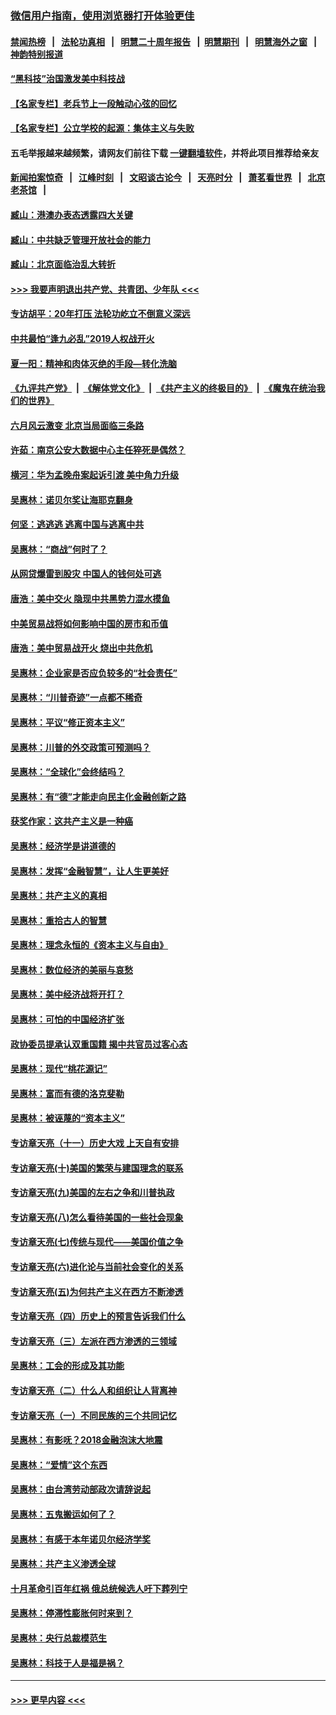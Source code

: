 ### [微信用户指南，使用浏览器打开体验更佳](https://github.com/gfw-breaker/banned-news1/blob/master/indexes/wechat-guide.md?t=0)
#### [禁闻热榜](热点新闻.md?t=0)  &nbsp;&nbsp;|&nbsp;&nbsp; [法轮功真相](https://github.com/gfw-breaker/truth/blob/master/README.md?t=0) &nbsp;&nbsp;|&nbsp;&nbsp; [明慧二十周年报告](https://github.com/gfw-breaker/mh-reports/blob/master/README.md?t=0) &nbsp;&nbsp;|&nbsp;&nbsp;[明慧期刊](https://github.com/gfw-breaker/mh-qikan) &nbsp;&nbsp;|&nbsp;&nbsp; [明慧海外之窗](https://github.com/gfw-breaker/mh-news/blob/master/README.md?t=0) &nbsp;&nbsp;|&nbsp;&nbsp; [神韵特别报道](https://github.com/gfw-breaker/mh-news/blob/master/shenyun.md?t=0)
#### [“黑科技”治国激发美中科技战](../pages/nsc423/n11638056.md?t=02061244) 
#### [【名家专栏】老兵节上一段触动心弦的回忆](../pages/nsc423/n11646016.md?t=02061244) 
#### [【名家专栏】公立学校的起源：集体主义与失败](../pages/nsc423/n11601833.md?t=02061244) 
#### 五毛举报越来越频繁，请网友们前往下载 [一键翻墙软件](https://github.com/gfw-breaker/ssr-accounts)，并将此项目推荐给亲友
#### [新闻拍案惊奇](https://github.com/gfw-breaker/banned-news1/blob/master/pages/link4.md) &nbsp;&nbsp;|&nbsp;&nbsp; [江峰时刻](https://github.com/gfw-breaker/banned-news1/blob/master/pages/link4.md) &nbsp;&nbsp;|&nbsp;&nbsp; [文昭谈古论今](https://github.com/gfw-breaker/banned-news1/blob/master/pages/link4.md) &nbsp;&nbsp;|&nbsp;&nbsp; [天亮时分](https://github.com/gfw-breaker/banned-news1/blob/master/pages/link4.md) &nbsp;&nbsp;|&nbsp;&nbsp; [萧茗看世界](https://github.com/gfw-breaker/banned-news1/blob/master/pages/link4.md) &nbsp;&nbsp;|&nbsp;&nbsp; [北京老茶馆](https://github.com/gfw-breaker/banned-news1/blob/master/pages/link4.md) &nbsp;&nbsp;|&nbsp;&nbsp; 
#### [臧山：港澳办表态透露四大关键](../pages/nsc423/n11421628.md?t=02061244) 
#### [臧山：中共缺乏管理开放社会的能力](../pages/nsc423/n11407457.md?t=02061244) 
#### [臧山：北京面临治乱大转折](../pages/nsc423/n11406895.md?t=02061244) 
#### [>>> 我要声明退出共产党、共青团、少年队 <<<](https://github.com/begood0513/goodnews/blob/master/quit/letter.md) 
#### [专访胡平：20年打压 法轮功屹立不倒意义深远](../pages/nsc423/n11398800.md?t=02061244) 
#### [中共最怕“逢九必乱”2019人权战开火](../pages/nsc423/n11385248.md?t=02061244) 
#### [夏一阳：精神和肉体灭绝的手段—转化洗脑](../pages/nsc423/n11368250.md?t=02061244) 
#### [《九评共产党》](https://github.com/begood0513/9ping.md/blob/master/README.md) &nbsp;|&nbsp; [《解体党文化》](../../../../jtdwh.md/blob/master/README.md)  &nbsp;|&nbsp; [《共产主义的终极目的》](../../../../gczydzjmd.md/blob/master/README.md) &nbsp;|&nbsp; [《魔鬼在统治我们的世界》](../../../../mgztzwmdsj.md/blob/master/README.md) 
#### [六月风云激变 北京当局面临三条路](../pages/nsc423/n11313668.md?t=02061244) 
#### [许茹：南京公安大数据中心主任猝死是偶然？](../pages/nsc423/n11064744.md?t=02061244) 
#### [横河：华为孟晚舟案起诉引渡 美中角力升级](../pages/nsc423/n11027230.md?t=02061244) 
#### [吴惠林：诺贝尔奖让海耶克翻身](../pages/nsc423/n10890049.md?t=02061244) 
#### [何坚：逃逃逃 逃离中国与逃离中共](../pages/nsc423/n10592891.md?t=02061244) 
#### [吴惠林：“商战”何时了？](../pages/nsc423/n10573558.md?t=02061244) 
#### [从网贷爆雷到股灾 中国人的钱何处可逃](../pages/nsc423/n10572800.md?t=02061244) 
#### [唐浩：美中交火 隐现中共黑势力混水摸鱼](../pages/nsc423/n10544040.md?t=02061244) 
#### [中美贸易战将如何影响中国的房市和币值](../pages/nsc423/n10543697.md?t=02061244) 
#### [唐浩：美中贸易战开火 烧出中共危机](../pages/nsc423/n10540126.md?t=02061244) 
#### [吴惠林：企业家是否应负较多的“社会责任”](../pages/nsc423/n10535022.md?t=02061244) 
#### [吴惠林：“川普奇迹”一点都不稀奇](../pages/nsc423/n10512808.md?t=02061244) 
#### [吴惠林：平议“修正资本主义”](../pages/nsc423/n10495724.md?t=02061244) 
#### [吴惠林：川普的外交政策可预测吗？](../pages/nsc423/n10462387.md?t=02061244) 
#### [吴惠林：“全球化”会终结吗？](../pages/nsc423/n10452838.md?t=02061244) 
#### [吴惠林：有“德”才能走向民主化金融创新之路](../pages/nsc423/n10432292.md?t=02061244) 
#### [获奖作家：这共产主义是一种癌](../pages/nsc423/n10431541.md?t=02061244) 
#### [吴惠林：经济学是讲道德的](../pages/nsc423/n10398014.md?t=02061244) 
#### [吴惠林：发挥“金融智慧”，让人生更美好](../pages/nsc423/n10375019.md?t=02061244) 
#### [吴惠林：共产主义的真相](../pages/nsc423/n10351394.md?t=02061244) 
#### [吴惠林：重拾古人的智慧](../pages/nsc423/n10337691.md?t=02061244) 
#### [吴惠林：理念永恒的《资本主义与自由》](../pages/nsc423/n10316274.md?t=02061244) 
#### [吴惠林：数位经济的美丽与哀愁](../pages/nsc423/n10292946.md?t=02061244) 
#### [吴惠林：美中经济战将开打？](../pages/nsc423/n10258825.md?t=02061244) 
#### [吴惠林：可怕的中国经济扩张](../pages/nsc423/n10219147.md?t=02061244) 
#### [政协委员提承认双重国籍 揭中共官员过客心态](../pages/nsc423/n10208809.md?t=02061244) 
#### [吴惠林：现代“桃花源记”](../pages/nsc423/n10185234.md?t=02061244) 
#### [吴惠林：富而有德的洛克斐勒](../pages/nsc423/n10142264.md?t=02061244) 
#### [吴惠林：被诬蔑的“资本主义”](../pages/nsc423/n10124816.md?t=02061244) 
#### [专访章天亮（十一）历史大戏 上天自有安排](../pages/nsc423/n10094905.md?t=02061244) 
#### [专访章天亮(十)美国的繁荣与建国理念的联系](../pages/nsc423/n10094899.md?t=02061244) 
#### [专访章天亮(九)美国的左右之争和川普执政](../pages/nsc423/n10094889.md?t=02061244) 
#### [专访章天亮(八)怎么看待美国的一些社会现象](../pages/nsc423/n10094857.md?t=02061244) 
#### [专访章天亮(七)传统与现代——美国价值之争](../pages/nsc423/n10093140.md?t=02061244) 
#### [专访章天亮(六)进化论与当前社会变化的关系](../pages/nsc423/n10092036.md?t=02061244) 
#### [专访章天亮(五)为何共产主义在西方不断渗透](../pages/nsc423/n10083620.md?t=02061244) 
#### [专访章天亮（四）历史上的预言告诉我们什么](../pages/nsc423/n10083606.md?t=02061244) 
#### [专访章天亮（三）左派在西方渗透的三领域](../pages/nsc423/n10081115.md?t=02061244) 
#### [吴惠林：工会的形成及其功能](../pages/nsc423/n10080633.md?t=02061244) 
#### [专访章天亮（二）什么人和组织让人背离神](../pages/nsc423/n10076637.md?t=02061244) 
#### [专访章天亮（一）不同民族的三个共同记忆](../pages/nsc423/n10074188.md?t=02061244) 
#### [吴惠林：有影呒？2018金融泡沫大地震](../pages/nsc423/n10040534.md?t=02061244) 
#### [吴惠林：“爱情”这个东西](../pages/nsc423/n10019423.md?t=02061244) 
#### [吴惠林：由台湾劳动部政次请辞说起](../pages/nsc423/n9979679.md?t=02061244) 
#### [吴惠林：五鬼搬运如何了？](../pages/nsc423/n9925338.md?t=02061244) 
#### [吴惠林：有感于本年诺贝尔经济学奖](../pages/nsc423/n9871883.md?t=02061244) 
#### [吴惠林：共产主义渗透全球](../pages/nsc423/n9812748.md?t=02061244) 
#### [十月革命引百年红祸 俄总统候选人吁下葬列宁](../pages/nsc423/n9810182.md?t=02061244) 
#### [吴惠林：停滞性膨胀何时来到？](../pages/nsc423/n9764136.md?t=02061244) 
#### [吴惠林：央行总裁模范生](../pages/nsc423/n9728134.md?t=02061244) 
#### [吴惠林：科技于人是福是祸？](../pages/nsc423/n9672982.md?t=02061244) 

----
#### [ >>> 更早内容 <<< ](../indexes/nsc423-earlier.md)

